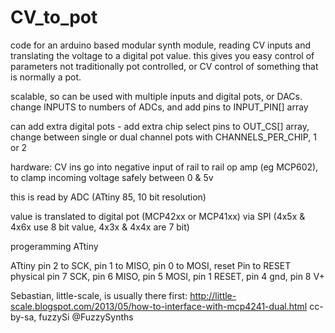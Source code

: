 # CV_to_pot

  code for an arduino based modular synth module, reading CV inputs and translating the voltage to a digital pot value.
  this gives you easy control of parameters not traditionally pot controlled, or CV control of something that is normally a pot.
  
  scalable, so can be used with multiple inputs and digital pots, or DACs. change INPUTS to numbers of ADCs, and add pins to INPUT_PIN[] array
  
  can add extra digital pots - add extra chip select pins to OUT_CS[] array, change between single or dual channel pots with CHANNELS_PER_CHIP, 1 or 2
  
  hardware: 
  CV ins go into negative input of rail to rail op amp (eg MCP602), to clamp incoming voltage safely between 0 & 5v
  
  this is read by ADC (ATtiny 85, 10 bit resolution)
  
  value is translated to digital pot (MCP42xx or MCP41xx) via SPI (4x5x & 4x6x use 8 bit value, 4x3x & 4x4x are 7 bit)
  
  
  progeramming ATtiny
  
  ATtiny pin 2 to SCK, pin 1 to MISO, pin 0 to MOSI, reset Pin to RESET
  physical pin 7 SCK, pin 6 MISO, pin 5 MOSI, pin 1 RESET, pin 4 gnd, pin 8 V+
  
  Sebastian, little-scale, is usually there first:
  http://little-scale.blogspot.com/2013/05/how-to-interface-with-mcp4241-dual.html
  cc-by-sa, fuzzySi  @FuzzySynths

